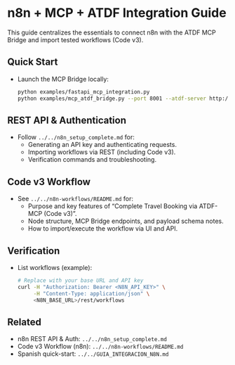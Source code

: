 # n8n + MCP + ATDF Integration Guide

This guide centralizes the essentials to connect n8n with the ATDF MCP Bridge and import tested workflows (Code v3).

## Quick Start
- Launch the MCP Bridge locally:
  ```bash
  python examples/fastapi_mcp_integration.py
  python examples/mcp_atdf_bridge.py --port 8001 --atdf-server http://localhost:8000
  ```

## REST API & Authentication
- Follow `../../n8n_setup_complete.md` for:
  - Generating an API key and authenticating requests.
  - Importing workflows via REST (including Code v3).
  - Verification commands and troubleshooting.

## Code v3 Workflow
- See `../../n8n-workflows/README.md` for:
  - Purpose and key features of “Complete Travel Booking via ATDF-MCP (Code v3)”.
  - Node structure, MCP Bridge endpoints, and payload schema notes.
  - How to import/execute the workflow via UI and API.

## Verification
- List workflows (example):
  ```bash
  # Replace with your base URL and API key
  curl -H "Authorization: Bearer <N8N_API_KEY>" \
       -H "Content-Type: application/json" \
       <N8N_BASE_URL>/rest/workflows
  ```

## Related
- n8n REST API & Auth: `../../n8n_setup_complete.md`
- Code v3 Workflow (n8n): `../../n8n-workflows/README.md`
- Spanish quick-start: `../../GUIA_INTEGRACION_N8N.md`
